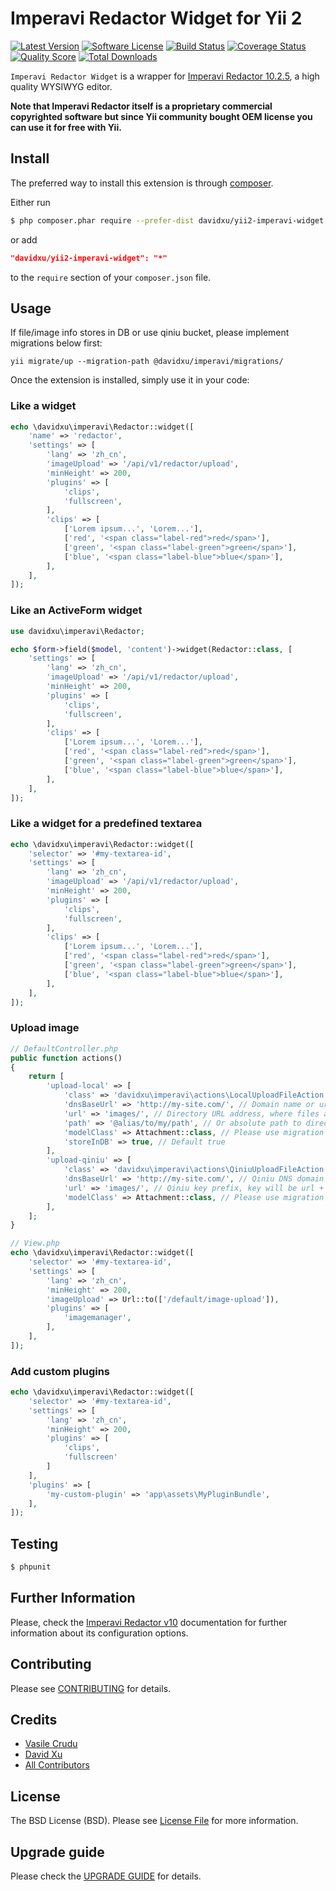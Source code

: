 # Imperavi Redactor Widget for Yii 2

[![Latest Version](https://img.shields.io/github/tag/davidxuuts/yii2-imperavi-widget.svg?style=flat-square&label=release)](https://github.com/davidxuuts/yii2-imperavi-widget/releases)
[![Software License](https://img.shields.io/badge/license-BSD-brightgreen.svg?style=flat-square)](LICENSE.md)
[![Build Status](https://img.shields.io/travis/davidxuuts/yii2-imperavi-widget/master.svg?style=flat-square)](https://travis-ci.org/davidxuuts/yii2-imperavi-widget)
[![Coverage Status](https://img.shields.io/scrutinizer/coverage/g/vova07/yii2-imperavi-widget.svg?style=flat-square)](https://scrutinizer-ci.com/g/davidxuuts/yii2-imperavi-widget/code-structure)
[![Quality Score](https://img.shields.io/scrutinizer/g/davidxuuts/yii2-imperavi-widget.svg?style=flat-square)](https://scrutinizer-ci.com/g/davidxuuts/yii2-imperavi-widget)
[![Total Downloads](https://img.shields.io/packagist/dt/davidxuuts/yii2-imperavi-widget.svg?style=flat-square)](https://packagist.org/packages/davidxuuts/yii2-imperavi-widget)

`Imperavi Redactor Widget` is a wrapper for [Imperavi Redactor 10.2.5](https://imperavi.com/assets/pdf/redactor-documentation-10.pdf),
a high quality WYSIWYG editor.

**Note that Imperavi Redactor itself is a proprietary commercial copyrighted software
but since Yii community bought OEM license you can use it for free with Yii.**

## Install

The preferred way to install this extension is through [composer](http://getcomposer.org/download/).

Either run

```bash
$ php composer.phar require --prefer-dist davidxu/yii2-imperavi-widget "*"
```

or add

```json
"davidxu/yii2-imperavi-widget": "*"
```

to the `require` section of your `composer.json` file.


## Usage

If file/image info stores in DB or use qiniu bucket, please implement migrations below first:

```code
yii migrate/up --migration-path @davidxu/imperavi/migrations/
```

Once the extension is installed, simply use it in your code:

### Like a widget

```php
echo \davidxu\imperavi\Redactor::widget([
    'name' => 'redactor',
    'settings' => [
        'lang' => 'zh_cn',
        'imageUpload' => '/api/v1/redactor/upload',
        'minHeight' => 200,
        'plugins' => [
            'clips',
            'fullscreen',
        ],
        'clips' => [
            ['Lorem ipsum...', 'Lorem...'],
            ['red', '<span class="label-red">red</span>'],
            ['green', '<span class="label-green">green</span>'],
            ['blue', '<span class="label-blue">blue</span>'],
        ],
    ],
]);
```

### Like an ActiveForm widget

```php
use davidxu\imperavi\Redactor;

echo $form->field($model, 'content')->widget(Redactor::class, [
    'settings' => [
        'lang' => 'zh_cn',
        'imageUpload' => '/api/v1/redactor/upload',
        'minHeight' => 200,
        'plugins' => [
            'clips',
            'fullscreen',
        ],
        'clips' => [
            ['Lorem ipsum...', 'Lorem...'],
            ['red', '<span class="label-red">red</span>'],
            ['green', '<span class="label-green">green</span>'],
            ['blue', '<span class="label-blue">blue</span>'],
        ],
    ],
]);
```

### Like a widget for a predefined textarea

```php
echo \davidxu\imperavi\Redactor::widget([
    'selector' => '#my-textarea-id',
    'settings' => [
        'lang' => 'zh_cn',
        'imageUpload' => '/api/v1/redactor/upload',
        'minHeight' => 200,
        'plugins' => [
            'clips',
            'fullscreen',
        ],
        'clips' => [
            ['Lorem ipsum...', 'Lorem...'],
            ['red', '<span class="label-red">red</span>'],
            ['green', '<span class="label-green">green</span>'],
            ['blue', '<span class="label-blue">blue</span>'],
        ],
    ],
]);
```

### Upload image

```php
// DefaultController.php
public function actions()
{
    return [
        'upload-local' => [
            'class' => 'davidxu\imperavi\actions\LocalUploadFileAction',
            'dnsBaseUrl' => 'http://my-site.com/', // Domain name or uri where files are stored, filelink will be dnsBaseUrl + url 
            'url' => 'images/', // Directory URL address, where files are stored.
            'path' => '@alias/to/my/path', // Or absolute path to directory where files are stored.
            'modelClass' => Attachment::class, // Please use migration first, if file/image info stored in DB
            'storeInDB' => true, // Default true
        ],
        'upload-qiniu' => [
            'class' => 'davidxu\imperavi\actions\QiniuUploadFileAction',
            'dnsBaseUrl' => 'http://my-site.com/', // Qiniu DNS domain name, filelink will be dnsBaseUrl + url 
            'url' => 'images/', // Qiniu key prefix, key will be url + filename.
            'modelClass' => Attachment::class, // Please use migration first
        ],
    ];
}

// View.php
echo \davidxu\imperavi\Redactor::widget([
    'selector' => '#my-textarea-id',
    'settings' => [
        'lang' => 'zh_cn',
        'minHeight' => 200,
        'imageUpload' => Url::to(['/default/image-upload']),
        'plugins' => [
            'imagemanager',
        ],
    ],
]);
```

### Add custom plugins

```php
echo \davidxu\imperavi\Redactor::widget([
    'selector' => '#my-textarea-id',
    'settings' => [
        'lang' => 'zh_cn',
        'minHeight' => 200,
        'plugins' => [
            'clips',
            'fullscreen'
        ]
    ],
    'plugins' => [
        'my-custom-plugin' => 'app\assets\MyPluginBundle',
    ],
]);
```

## Testing

``` bash
$ phpunit
```

## Further Information

Please, check the [Imperavi Redactor v10](https://imperavi.com/assets/pdf/redactor-documentation-10.pdf) documentation for further information about its configuration options.

## Contributing

Please see [CONTRIBUTING](CONTRIBUTING.md) for details.

## Credits

- [Vasile Crudu](https://github.com/vova07)
- [David Xu](https://github.com/davidxuuts)
- [All Contributors](../../contributors)

## License

The BSD License (BSD). Please see [License File](LICENSE.md) for more information.

## Upgrade guide

Please check the [UPGRADE GUIDE](UPGRADE.md) for details. 
